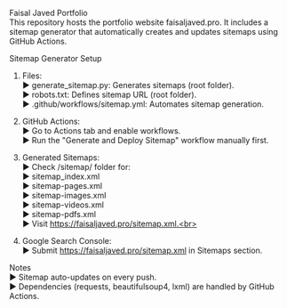 Faisal Javed Portfolio <br>
This repository hosts the portfolio website faisaljaved.pro. It includes a sitemap generator that automatically creates and updates sitemaps using GitHub Actions.<br>

Sitemap Generator Setup<br>
1. Files:<br>
▶ generate_sitemap.py: Generates sitemaps (root folder).<br>
▶ robots.txt: Defines sitemap URL (root folder).<br>
▶ .github/workflows/sitemap.yml: Automates sitemap generation.<br>

2. GitHub Actions:<br>
▶ Go to Actions tab and enable workflows.<br>
▶ Run the "Generate and Deploy Sitemap" workflow manually first.<br>

3. Generated Sitemaps:<br>
▶ Check /sitemap/ folder for:<br>
   ▶ sitemap_index.xml<br>
   ▶ sitemap-pages.xml<br>
   ▶ sitemap-images.xml<br>
   ▶ sitemap-videos.xml<br>
   ▶ sitemap-pdfs.xml<br>
▶ Visit https://faisaljaved.pro/sitemap.xml.<br>

4. Google Search Console:<br>
▶  Submit https://faisaljaved.pro/sitemap.xml in Sitemaps section.<br>



Notes<br>
▶ Sitemap auto-updates on every push.<br>
▶ Dependencies (requests, beautifulsoup4, lxml) are handled by GitHub Actions.<br>

